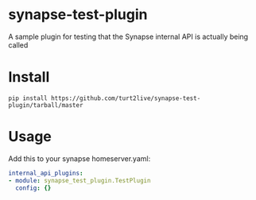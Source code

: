 # synapse-test-plugin
A sample plugin for testing that the Synapse internal API is actually being called

# Install

`pip install https://github.com/turt2live/synapse-test-plugin/tarball/master`

# Usage

Add this to your synapse homeserver.yaml:

```yaml
internal_api_plugins:
- module: synapse_test_plugin.TestPlugin
  config: {}
```
